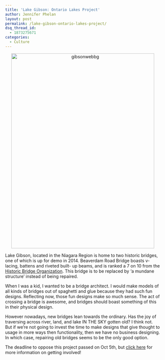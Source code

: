 ```yaml
---
title: 'Lake Gibson: Ontario Lakes Project'
author: Jennifer Phelan
layout: post
permalink: /lake-gibson-ontario-lakes-project/
dsq_thread_id:
  - 1873275671
categories:
  - Culture
---
```

<p style="text-align: center;">
  <a href="http://hypenotic.com/wordpress/wp-content/uploads/2013/10/gibsonwebbg.jpg"><img class=" wp-image-11512 aligncenter" alt="gibsonwebbg" src="http://hypenotic.com/wordpress/wp-content/uploads/2013/10/gibsonwebbg-580x789.jpg" width="464" height="631" /></a>
</p>

<p style="text-align: left;">
  Lake Gibson, located in the Niagara Region is home to two historic bridges, one of which is up for demo in 2014. Beaverdam Road Bridge boasts v-lacing, battens and riveted built- up beams, and is ranked a 7 on 10 from the <a href="http://www.historicbridges.org/bridges/browser/?bridgebrowser=truss/beaverdams/">Historic Bridge Organization</a>. This bridge is to be replaced by &#8216;a mundane structure&#8217; instead of being repaired.
</p>

When I was a kid, I wanted to be a bridge architect. I would make models of all kinds of bridges out of spaghetti and glue because they had such fun designs. Reflecting now, those fun designs make so much sense. The act of crossing a bridge is awesome, and bridges should boast something of this in their physical design.

However nowadays, new bridges lean towards the ordinary. Has the joy of traversing across river, land, and lake IN THE SKY gotten old? I think not. But if we&#8217;re not going to invest the time to make designs that give thought to usage in more ways then functionality, then we have no business designing. In which case, repairing old bridges seems to be the only good option.

The deadline to oppose this project passed on Oct 5th, but <a href="http://www.niagararegion.ca/news/notices/sep0520132.aspx" target="_blank">click here</a> for more information on getting involved!

&nbsp;